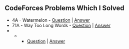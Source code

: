## CodeForces Problems Which I Solved
- 4A - Watermelon - [Question](https://codeforces.com/problemset/problem/4/A) | [Answer](https://github.com/TalhaAhmedCho/CodeForces/blob/main/A_Watermelon.c)
- 71A - Way Too Long Words - [Question](https://codeforces.com/problemset/problem/71/A) | [Answer](https://github.com/TalhaAhmedCho/CodeForces/blob/main/A_Way_Too_Long_Words.c)
-  -  - [Question]() | [Answer]()